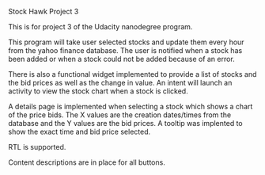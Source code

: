 Stock Hawk Project 3


This is for project 3 of the Udacity nanodegree program. 

This program will take user selected stocks and update them every hour from the yahoo finance database. The user is notified when a stock has been added or when a stock could not be added because of an error. 

There is also a functional widget implemented to provide a list of stocks and the bid prices as well as the change in value. An intent will launch an activity to view the stock chart when a stock is clicked. 

A details page is implemented when selecting a stock which shows a chart of the price bids. The X values are the creation dates/times from the database and the Y values are the bid prices. A tooltip was implented to show the exact time and bid price selected. 

RTL is supported. 

Content descriptions are in place for all buttons. 
